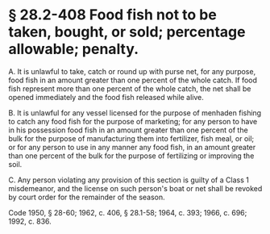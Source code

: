 # § 28.2-408 Food fish not to be taken, bought, or sold; percentage allowable; penalty.

<p>A. It is unlawful to take, catch or round up with purse net, for any purpose, food fish in an amount greater than one percent of the whole catch. If food fish represent more than one percent of the whole catch, the net shall be opened immediately and the food fish released while alive.</p><p>B. It is unlawful for any vessel licensed for the purpose of menhaden fishing to catch any food fish for the purpose of marketing; for any person to have in his possession food fish in an amount greater than one percent of the bulk for the purpose of manufacturing them into fertilizer, fish meal, or oil; or for any person to use in any manner any food fish, in an amount greater than one percent of the bulk for the purpose of fertilizing or improving the soil.</p><p>C. Any person violating any provision of this section is guilty of a Class 1 misdemeanor, and the license on such person's boat or net shall be revoked by court order for the remainder of the season.</p><p>Code 1950, § 28-60; 1962, c. 406, § 28.1-58; 1964, c. 393; 1966, c. 696; 1992, c. 836.</p>